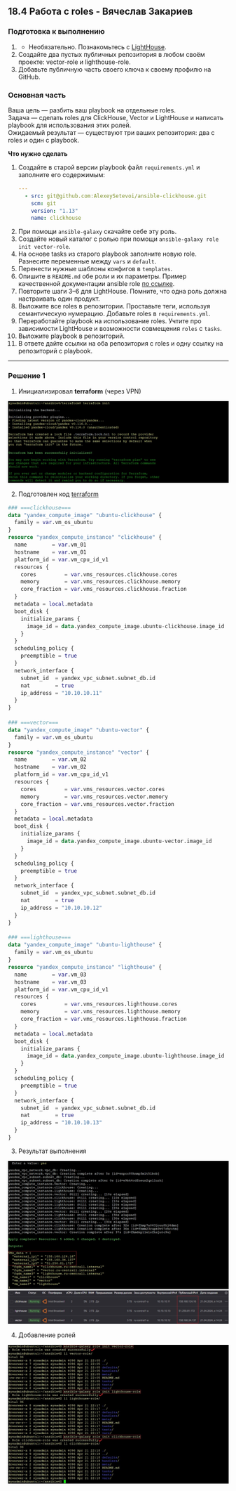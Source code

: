 ## 18.4 Работа с roles - Вячеслав Закариев

### Подготовка к выполнению

1. * Необязательно. Познакомьтесь с [LightHouse](https://youtu.be/ymlrNlaHzIY?t=929).
2. Создайте два пустых публичных репозитория в любом своём проекте: vector-role и lighthouse-role.
3. Добавьте публичную часть своего ключа к своему профилю на GitHub.

### Основная часть

Ваша цель — разбить ваш playbook на отдельные roles. \
Задача — сделать roles для ClickHouse, Vector и LightHouse и написать playbook для использования этих ролей. \
Ожидаемый результат — существуют три ваших репозитория: два с roles и один с playbook.

**Что нужно сделать**

1. Создайте в старой версии playbook файл `requirements.yml` и заполните его содержимым:
   ```yaml
   ---
     - src: git@github.com:AlexeySetevoi/ansible-clickhouse.git
       scm: git
       version: "1.13"
       name: clickhouse 
   ```
2. При помощи `ansible-galaxy` скачайте себе эту роль.
3. Создайте новый каталог с ролью при помощи `ansible-galaxy role init vector-role`.
4. На основе tasks из старого playbook заполните новую role. Разнесите переменные между `vars` и `default`. 
5. Перенести нужные шаблоны конфигов в `templates`.
6. Опишите в `README.md` обе роли и их параметры. Пример качественной документации ansible role [по ссылке](https://github.com/cloudalchemy/ansible-prometheus).
7. Повторите шаги 3–6 для LightHouse. Помните, что одна роль должна настраивать один продукт.
8. Выложите все roles в репозитории. Проставьте теги, используя семантическую нумерацию. Добавьте roles в `requirements.yml`.
9. Переработайте playbook на использование roles. Учтите про зависимости LightHouse и возможности совмещения `roles` с `tasks`.
10. Выложите playbook в репозиторий.
11. В ответе дайте ссылки на оба репозитория с roles и одну ссылку на репозиторий с playbook.

---

### Решение 1

1. Инициализировал **terraform** (через VPN)

![init](https://github.com/SlavaZakariev/netology/blob/19da0d0d5bd4a3ddf812abf8ddd66bb1d944bcb7/ansible/18.4_roles/resources/ans4_1.1.jpg)

2. Подготовлен код [terraform](https://github.com/SlavaZakariev/netology/tree/main/ansible/18.4_roles/terraform)

```tf
### ===clickhouse===
data "yandex_compute_image" "ubuntu-clickhouse" {
  family = var.vm_os_ubuntu
}
resource "yandex_compute_instance" "clickhouse" {
  name        = var.vm_01
  hostname    = var.vm_01
  platform_id = var.vm_cpu_id_v1
  resources {
    cores         = var.vms_resources.clickhouse.cores
    memory        = var.vms_resources.clickhouse.memory
    core_fraction = var.vms_resources.clickhouse.fraction
  }
  metadata = local.metadata
  boot_disk {
    initialize_params {
      image_id = data.yandex_compute_image.ubuntu-clickhouse.image_id
    }
  }
  scheduling_policy {
    preemptible = true
  }
  network_interface {
    subnet_id  = yandex_vpc_subnet.subnet_db.id
    nat        = true
    ip_address = "10.10.10.11"
  }
}

### ===vector===
data "yandex_compute_image" "ubuntu-vector" {
  family = var.vm_os_ubuntu
}
resource "yandex_compute_instance" "vector" {
  name        = var.vm_02
  hostname    = var.vm_02
  platform_id = var.vm_cpu_id_v1
  resources {
    cores         = var.vms_resources.vector.cores
    memory        = var.vms_resources.vector.memory
    core_fraction = var.vms_resources.vector.fraction
  }
  metadata = local.metadata
  boot_disk {
    initialize_params {
      image_id = data.yandex_compute_image.ubuntu-vector.image_id
    }
  }
  scheduling_policy {
    preemptible = true
  }
  network_interface {
    subnet_id  = yandex_vpc_subnet.subnet_db.id
    nat        = true
    ip_address = "10.10.10.12"
  }
}

### ===lighthouse===
data "yandex_compute_image" "ubuntu-lighthouse" {
  family = var.vm_os_ubuntu
}
resource "yandex_compute_instance" "lighthouse" {
  name        = var.vm_03
  hostname    = var.vm_03
  platform_id = var.vm_cpu_id_v1
  resources {
    cores         = var.vms_resources.lighthouse.cores
    memory        = var.vms_resources.lighthouse.memory
    core_fraction = var.vms_resources.lighthouse.fraction
  }
  metadata = local.metadata
  boot_disk {
    initialize_params {
      image_id = data.yandex_compute_image.ubuntu-lighthouse.image_id
    }
  }
  scheduling_policy {
    preemptible = true
  }
  network_interface {
    subnet_id  = yandex_vpc_subnet.subnet_db.id
    nat        = true
    ip_address = "10.10.10.13"
  }
}
```

3. Результат выполнения

![output](https://github.com/SlavaZakariev/netology/blob/19da0d0d5bd4a3ddf812abf8ddd66bb1d944bcb7/ansible/18.4_roles/resources/ans4_1.2.jpg)
![yc](https://github.com/SlavaZakariev/netology/blob/19da0d0d5bd4a3ddf812abf8ddd66bb1d944bcb7/ansible/18.4_roles/resources/ans4_1.3.jpg)

4. Добавление ролей

![roles](https://github.com/SlavaZakariev/netology/blob/19da0d0d5bd4a3ddf812abf8ddd66bb1d944bcb7/ansible/18.4_roles/resources/ans4_1.4.jpg)


